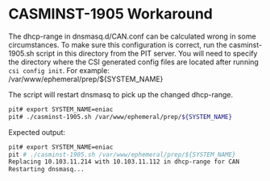 # CASMINST-1905 Workaround

The dhcp-range in dnsmasq.d/CAN.conf can be calculated wrong in some circumstances.
To make sure this configuration is correct, run the casminst-1905.sh script in this directory from the PIT server.
You will need to specify the directory where the CSI generated config files are located after running `csi config init`.
For example:   /var/www/ephemeral/prep/${SYSTEM_NAME}

The script will restart dnsmasq to pick up the changed dhcp-range.

```bash
pit# export SYSTEM_NAME=eniac
pit# ./casminst-1905.sh /var/www/ephemeral/prep/${SYSTEM_NAME}
```

Expected output:
```bash
pit# export SYSTEM_NAME=eniac
pit # ./casminst-1905.sh /var/www/ephemeral/prep/${SYSTEM_NAME}
Replacing 10.103.11.214 with 10.103.11.112 in dhcp-range for CAN
Restarting dnsmasq...
```
